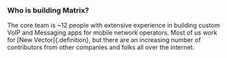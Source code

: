 ### Who is building Matrix?

The core team is ~12 people with extensive experience in building custom
VoIP and Messaging apps for mobile network operators. Most of us work for [New Vector]{.definition},
but there are an increasing number of contributors from other companies and
folks all over the internet.
